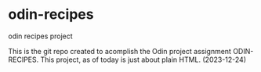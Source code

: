 # odin-recipes
odin recipes project

This is the git repo created to acomplish the Odin project assignment ODIN-RECIPES. This project, as of today is just about plain HTML. (2023-12-24)